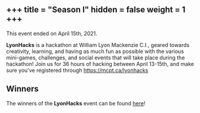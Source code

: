 +++
title = "Season I"
hidden = false
weight = 1
+++
---

This event ended on April 15th, 2021.

**LyonHacks** is a hackathon at William Lyon Mackenzie C.I., geared towards creativity, learning, and having as much fun as possible with the various mini-games, challenges, and social events that will take place during the hackathon! Join us for 36 hours of hacking between April 13-15th, and make sure you've registered through https://mcpt.ca/lyonhacks

## Winners

The winners of the **LyonHacks** event can be found [here](https://lyonhacks.devpost.com/project-gallery)! 